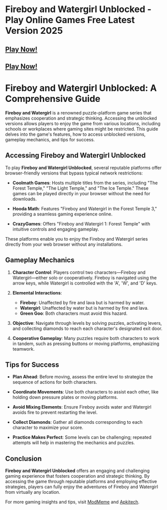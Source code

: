 # Fireboy and Watergirl Unblocked - Play Online Games Free Latest Version 2025

## [Play Now!](https://modmeme.com/)

## [Play Now!](https://apkitech.com/)
# Fireboy and Watergirl Unblocked: A Comprehensive Guide

**Fireboy and Watergirl** is a renowned puzzle-platform game series that emphasizes cooperation and strategic thinking. Accessing the unblocked versions allows players to enjoy the game from various locations, including schools or workplaces where gaming sites might be restricted. This guide delves into the game's features, how to access unblocked versions, gameplay mechanics, and tips for success.

## Accessing Fireboy and Watergirl Unblocked

To play **Fireboy and Watergirl Unblocked**, several reputable platforms offer browser-friendly versions that bypass typical network restrictions:

- **Coolmath Games**: Hosts multiple titles from the series, including "The Forest Temple," "The Light Temple," and "The Ice Temple." These games can be played directly in your browser without the need for downloads.

- **Hooda Math**: Features "Fireboy and Watergirl in the Forest Temple 3," providing a seamless gaming experience online.

- **CrazyGames**: Offers "Fireboy and Watergirl 1: Forest Temple" with intuitive controls and engaging gameplay.

These platforms enable you to enjoy the Fireboy and Watergirl series directly from your web browser without any installations.

## Gameplay Mechanics

1. **Character Control**: Players control two characters—Fireboy and Watergirl—either solo or cooperatively. Fireboy is navigated using the arrow keys, while Watergirl is controlled with the 'A', 'W', and 'D' keys.

2. **Elemental Interactions**:
   - **Fireboy**: Unaffected by fire and lava but is harmed by water.
   - **Watergirl**: Unaffected by water but is harmed by fire and lava.
   - **Green Goo**: Both characters must avoid this hazard.

3. **Objective**: Navigate through levels by solving puzzles, activating levers, and collecting diamonds to reach each character's designated exit door.

4. **Cooperative Gameplay**: Many puzzles require both characters to work in tandem, such as pressing buttons or moving platforms, emphasizing teamwork.

## Tips for Success

- **Plan Ahead**: Before moving, assess the entire level to strategize the sequence of actions for both characters.

- **Coordinate Movements**: Use both characters to assist each other, like holding down pressure plates or moving platforms.

- **Avoid Mixing Elements**: Ensure Fireboy avoids water and Watergirl avoids fire to prevent restarting the level.

- **Collect Diamonds**: Gather all diamonds corresponding to each character to maximize your score.

- **Practice Makes Perfect**: Some levels can be challenging; repeated attempts will help in mastering the mechanics and puzzles.

## Conclusion

**Fireboy and Watergirl Unblocked** offers an engaging and challenging gaming experience that fosters cooperation and strategic thinking. By accessing the game through reputable platforms and employing effective strategies, players can fully enjoy the adventures of Fireboy and Watergirl from virtually any location.

For more gaming insights and tips, visit [ModMeme](https://modmeme.com/) and [Apkitech](https://apkitech.com/).
